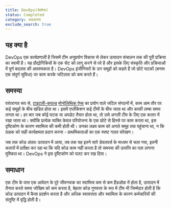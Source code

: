 ```yaml
---
title: DevOps(डेवॉप्स) 
status: Completed
category: अवधारणा
exclude_search: true
---
```


## यह क्या है
DevOps एक कार्यप्रणाली है जिसमें टीम अनुप्रयोग विकास से लेकर उत्पादन संचालन तक की पूरी प्रक्रिया का स्वामी है। यह प्रौद्योगिकियों के एक सेट को लागू करने से परे है और इसके लिए संस्कृति और प्रक्रियाओं में पूर्ण बदलाव की आवश्यकता है। DevOps इंजीनियरों के उन समूहों को कहते हैं जो छोटे घटकों (बनाम एक संपूर्ण सुविधा) पर काम करके जटिलता को कम करते हैं।

## समस्या
परंपरागत रूप से, [टाइटली-कपल्ड](/tightly_coupled_architectures/) [मोनोलिथिक ऐप्स](/monolith_apps/) का प्रयोग वाले जटिल संगठनों में, काम आम तौर पर कई समूहों के बीच खंडित होता था। इसमें एप्लीकेशन कई टीमों के बीच जाता था और काफी लम्बा समय लगता था। हर बार जब कोई घटक या अपडेट तैयार होता था, तो उसे अगली टीम के लिए एक कतार में रखा जाता था। क्योंकि प्रत्येक व्यक्ति केवल परियोजना के एक छोटे से हिस्से पर काम करता था, इस दृष्टिकोण के कारण स्वामित्व की कमी होती थी। उनका लक्ष्य काम को अगले समूह तक पहुंचाना था, न कि ग्राहक को सही कार्यक्षमता प्रदान करना - प्राथमिकताओं का एक स्पष्ट गलत संरेखण।

जब तक कोड अंततः उत्पादन में आया, तब तक यह इतने सारे डेवलपर्स के माध्यम से चला गया, इतनी कतारों में प्रतीक्षा कर रहा था कि यदि कोड काम नहीं करता है तो समस्या की उत्पत्ति का पता लगाना मुश्किल था। DevOps ने इस दृष्टिकोण को पलट कर रख दिया।

## समाधान
एक टीम के पास एक आवेदन के पूरे जीवनचक्र का स्वामित्व कम से कम हैंडऑफ़ में होता है, उत्पादन में तैनात करते समय जोखिम को कम करता है, बेहतर कोड गुणवत्ता के रूप में टीम भी जिम्मेदार होती है कि कोड उत्पादन में कैसा प्रदर्शन करता है और अधिक स्वायत्तता और स्वामित्व के कारण कर्मचारियों की संतुष्टि में वृद्धि होती है।

